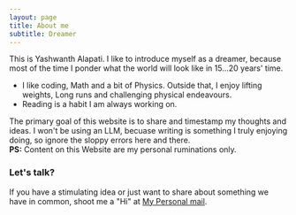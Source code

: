 ```yaml
---
layout: page
title: About me
subtitle: Dreamer
---
```


This is Yashwanth Alapati. I like to introduce myself as a dreamer, because most of the time I ponder what the world will look like in 15...20 years' time.

- I like coding, Math and a bit of Physics. Outside that, I enjoy lifting weights, Long runs and challenging physical endeavours.
- Reading is a habit I am always working on.

The primary goal of this website is to share and timestamp my thoughts and ideas. I won't be using an LLM, becuase writing is something I truly enjoying doing, so ignore the sloppy errors here and there.<br>
**PS:** Content on this Website are my personal ruminations only. 



### Let's talk?

If you have a stimulating idea or just want to share about something we have in common, shoot me a "Hi" at [My Personal mail](mailto:yashalap6966@gmail.com).
